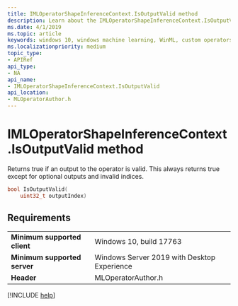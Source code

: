 ```yaml
---
title: IMLOperatorShapeInferenceContext.IsOutputValid method
description: Learn about the IMLOperatorShapeInferenceContext.IsOutputValid method. This method returns true if an output to the operator is valid.
ms.date: 4/1/2019
ms.topic: article
keywords: windows 10, windows machine learning, WinML, custom operators, IsOutputValid
ms.localizationpriority: medium
topic_type:
- APIRef
api_type:
- NA
api_name:
- IMLOperatorShapeInferenceContext.IsOutputValid
api_location:
- MLOperatorAuthor.h
---
```


# IMLOperatorShapeInferenceContext.IsOutputValid method

Returns true if an output to the operator is valid. This always returns true except for optional outputs and invalid indices.

```cpp
bool IsOutputValid(
    uint32_t outputIndex)
```

## Requirements

| | |
|-|-|
| **Minimum supported client** | Windows 10, build 17763 |
| **Minimum supported server** | Windows Server 2019 with Desktop Experience |
| **Header** | MLOperatorAuthor.h |

[!INCLUDE [help](../../includes/get-help.md)]
